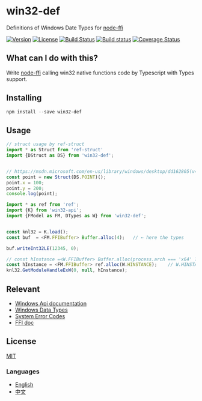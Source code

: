 # win32-def
Definitions of Windows Date Types for [node-ffi](https://github.com/node-ffi/node-ffi)

[![Version](https://img.shields.io/npm/v/win32-def.svg)](https://www.npmjs.com/package/win32-def)
[![License](https://img.shields.io/badge/license-MIT-blue.svg)](https://opensource.org/licenses/MIT)
[![Build Status](https://travis-ci.org/waitingsong/node-win32-def.svg?branch=master)](https://travis-ci.org/waitingsong/node-win32-def)
[![Build status](https://ci.appveyor.com/api/projects/status/8g4ud87q0mnys6tg/branch/master?svg=true)](https://ci.appveyor.com/project/waitingsong/node-win32-def/branch/master)
[![Coverage Status](https://coveralls.io/repos/github/waitingsong/node-win32-def/badge.svg)](https://coveralls.io/github/waitingsong/node-win32-def)



## What can I do with this?
Write [node-ffi](https://github.com/node-ffi/node-ffi) calling win32 native functions code by Typescript with Types support.

## Installing
```powershell
npm install --save win32-def
```

## Usage
```ts
// struct usage by ref-struct
import * as Struct from 'ref-struct'
import {DStruct as DS} from 'win32-def';


// https://msdn.microsoft.com/en-us/library/windows/desktop/dd162805(v=vs.85).aspx
const point = new Struct(DS.POINT)();
point.x = 100;
point.y = 200;
console.log(point);
```

```ts
import * as ref from 'ref';
import {K} from 'win32-api';
import {FModel as FM, DTypes as W} from 'win32-def';


const knl32 = K.load();
const buf  = <FM.FFIBuffer> Buffer.alloc(4);   // ← here the types

buf.writeInt32LE(12345, 0);

// const hInstance =<W.FFIBuffer> Buffer.alloc(process.arch === 'x64' ? 8 : 4);
const hInstance = <FM.FFIBuffer> ref.alloc(W.HINSTANCE);    // W.HINSTANCE is 'int64*' under x64, 'int32*' under ia32
knl32.GetModuleHandleExW(0, null, hInstance);
```


## Relevant
- [Windows Api documentation](https://msdn.microsoft.com/en-us/library/windows/desktop/ff468919%28v=vs.85%29.aspx)
- [Windows Data Types](https://msdn.microsoft.com/en-us/library/windows/desktop/aa383751#DWORD)
- [System Error Codes](https://msdn.microsoft.com/en-us/library/windows/desktop/ms681381%28v=vs.85%29.aspx)
- [FFI doc](https://github.com/node-ffi/node-ffi/wiki/Node-FFI-Tutorial)


## License
[MIT](LICENSE)


### Languages
- [English](README.md)
- [中文](README.zh-CN.md)
